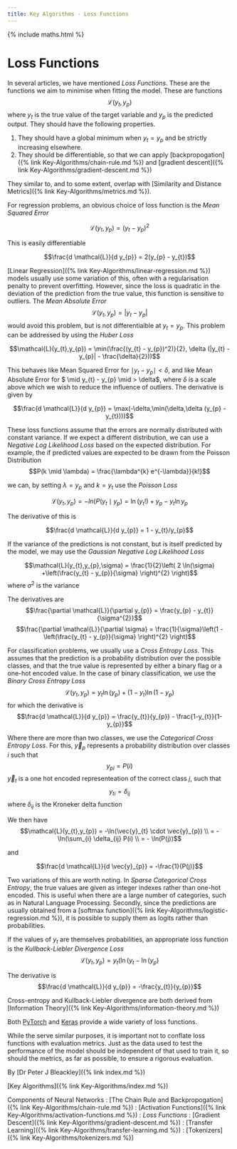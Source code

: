 ```yaml
---
title: Key Algorithms - Loss Functions
---
```

{% include maths.html %}

# Loss Functions

In several articles, we have mentioned *Loss Functions*. These are the functions we aim to minimise when fitting the model. These are functions $$\mathcal{L}(y_{t},y_{p})$$ where $y_{t}$ is the true value of the target variable and $y_{p}$ is the predicted output. They should have the following properties.

1. They should have a global minimum when $y_{t} = y_{p}$ and be strictly increasing elsewhere.
2. They should be differentiable, so that we can apply [backpropogation]({% link Key-Algorithms/chain-rule.md %}) and [gradient descent]({% link Key-Algorithms/gradient-descent.md %})

They similar to, and to some extent, overlap with [Similarity and Distance Metrics]({% link Key-Algorithms/metrics.md %}).

For regression problems, an obvious choice of loss function is the *Mean Squared Error*

$$\mathcal{L}(y_{t},y_{p}) = (y_{t} - y_{p})^{2}$$

This is easily differentiable

$$\frac{d \mathcal{L}}{d y_{p}} = 2(y_{p} - y_{t})$$

[Linear Regression]({% link Key-Algorithms/linear-regression.md %}) models usually use some variation of this, often with a regularisation penalty to prevent overfitting. However, since the loss is quadratic in the deviation of the prediction from the true value, this function is sensitive to outliers. The *Mean Absolute Error*
$$\mathcal{L}(y_{t},y_{p}) = |y_{t} - y_{p}|$$ would avoid this problem, but is not differentialble at $y_{t} = y_{p}$. This problem can be addressed by using the *Huber Loss*

$$\mathcal{L}(y_{t},y_{p}) = \min(\frac{(y_{t} - y_{p})^2)}{2}, \delta (|y_{t} - y_{p}| - \frac{\delta}{2}))$$

This behaves like Mean Squared Error for $\mid y_{t} - y_{p} \mid < \delta$, and like Mean Absolute Error for $ \mid y_{t} - y_{p} \mid > \delta$, where $\delta$ is a scale above which we wish to reduce the influence of outliers. The derivative is given by

$$\frac{d \mathcal{L}}{d y_{p}} = \max(-\delta,\min(\delta,\delta (y_{p} - y_{t})))$$

These loss functions assume that the errors are normally distributed with constant variance. If we expect a different distribution, we can use a *Negative Log Likelihood Loss* based on the expected distribution. For example, the if predicted values are expected to be drawn from the Poisson Distribution
$$P(k \mid \lambda) = \frac{\lambda^{k} e^{-\lambda}}{k!}$$

we can, by setting $\lambda = y_{p}$ and $k = y_{t}$ use the *Poisson Loss*

$$\mathcal{L}(y_{t},y_{p}) = -ln(P(y_{t} \mid y_{p}) = \ln(y_{t}!) + y_{p} - y_{t} \ln y_{p}$$

The derivative of this is 

$$\frac{d \mathcal{L}}{d y_{p}} = 1 - y_{t}/y_{p}$$

If the variance of the predictions is not constant, but is itself predicted by the model, we may use the *Gaussian Negative Log Likelihood Loss*

$$\mathcal{L}(y_{t},y_{p},\sigma) = \frac{1}{2}\left( 2 \ln(\sigma) +\left(\frac{y_{t} - y_{p}}{\sigma} \right)^{2} \right)$$
where $\sigma^{2}$ is the variance

The derivatives are
$$\frac{\partial \mathcal{L}}{\partial y_{p}} = \frac{y_{p} - y_{t}}{\sigma^{2}}$$
$$\frac{\partial \mathcal{L}}{\partial \sigma} = \frac{1}{\sigma}\left(1 - \left(\frac{y_{t} - y_{p}}{\sigma} \right)^{2} \right)$$

For classification problems, we usually use a *Cross Entropy Loss*. This assumes that the prediction is a probability distribution over the possible classes, and that the true value is represented by either a binary flag or a one-hot encoded value. In the case of binary classification, we use the *Binary Cross Entropy Loss*
$$\mathcal{L}(y_{t},y_{p}) = y_{t} \ln(y_{p}) + (1 - y_{t}) \ln(1 - y_{p})$$
for which the derivative is
$$\frac{d \mathcal{L}}{d y_{p}} = \frac{y_{t}}{y_{p}} - \frac{1-y_{t}}{1-y_{p}}$$

Where there are more than two classes, we use the *Categorical Cross Entropy Loss*. For this, $\vec{y}_{p}$ represents a probability distribution over classes $i$ such that
$$y_{pi} = P(i)$$
$\vec{y}_{t}$ is a one hot encoded representeation of the correct class $j$, such that
$$y_{ti} = \delta_{ij}$$ where $\delta_{ij}$ is the Kroneker delta function

We then have
$$\mathcal{L}(y_{t},y_{p}) = -\ln(\vec{y}_{t} \cdot \vec{y}_{p}) \\
= -\ln(\sum_{i} \delta_{ij} P(i) \\
= - \ln(P(j))$$

and 

$$\frac{d \mathcal{L}}{d \vec{y}_{p}} = -\frac{1}{P(j)}$$

Two variations of this are worth noting. In *Sparse Categorical Cross Entropy*, the true values are given as integer indexes rather than one-hot encoded. This is useful when there are a large number of categories, such as in Natural Language Processing. Secondly, since the predictions are usually obtained from a [softmax function]({% link Key-Algorithms/logistic-regression.md %}), it is possible to supply them as logits rather than probabilities.

If the values of $y_{t}$ are themselves probabilities, an appropriate loss function is the *Kullback-Liebler Divergence Loss*
$$\mathcal{L}(y_{t},y_{p}) = y_{t}(\ln(y_{t} - \ln(y_{p})$$

The derivative is
$$\frac{d \mathcal{L}}{d y_{p}} = -\frac{y_{t}}{y_{p}}$$

Cross-entropy and Kullback-Liebler divergence are both derived from [Information Theory]({% link Key-Algorithms/information-theory.md %})

Both [PyTorch](https://pytorch.org/docs/stable/nn.html#loss-functions) and [Keras](https://keras.io/api/losses/) provide a wide variety of loss functions.

While the serve similar purposes, it is important not to conflate loss functions with evaluation metrics. Just as the data used to test the performance of the model should be independent of that used to train it, so should the metrics, as far as possible, to ensure a rigorous evaluation.

By [Dr Peter J Bleackley]({% link index.md %})
 
[Key Algorithms]({% link Key-Algorithms/index.md %})


Components of Neural Networks
: [The Chain Rule and Backpropogation]({% link Key-Algorithms/chain-rule.md %})
: [Activation Functions]({% link Key-Algorithms/activation-functions.md %})
: *Loss Functions*
: [Gradient Descent]({% link Key-Algorithms/gradient-descent.md %})
: [Transfer Learning]({% link Key-Algorithms/transfer-learning.md %})
: [Tokenizers]({% link Key-Algorithms/tokenizers.md %})
